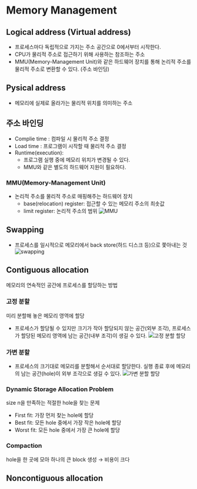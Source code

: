 # Memory Management

## Logical address (Virtual address)
- 프로세스마다 독립적으로 가지는 주소 공간으로 0에서부터 시작한다.
- CPU가 물리적 주소로 접근하기 위해 사용하는 참조하는 주소
- MMU(Memory-Management Unit)와 같은 하드웨어 장치를 통해 논리적 주소를 물리적 주소로 변환할 수 있다. (주소 바인딩)

## Pysical address
- 메모리에 실제로 올라가는 물리적 위치를 의미하는 주소

## 주소 바인딩
- Complie time : 컴파일 시 물리적 주소 결정 
- Load time : 프로그램이 시작할 때 물리적 주소 결정
- Runtime(execution): 
  - 프로그램 실행 중에 메모리 위치가 변경될 수 있다.
  - MMU와 같은 별도의 하드웨어 지원이 필요하다.
 
### MMU(Memory-Management Unit)
- 논리적 주소를 물리적 주소로 매핑해주는 하드웨어 장치
  - base(relocation) register: 접근할 수 있는 메모리 주소의 최솟값
  - limit register: 논리적 주소의 범위
![MMU](https://s3-ap-northeast-2.amazonaws.com/opentutorials-user-file/module/2974/6522.PNG)

## Swapping
- 프로세스를 일시적으로 메모리에서 back store(하드 디스크 등)으로 쫓아내는 것
![swapping](https://img1.daumcdn.net/thumb/R720x0.q80/?scode=mtistory2&fname=http%3A%2F%2Fcfile29.uf.tistory.com%2Fimage%2F99D56D385C74261A04E7B6)

## Contiguous allocation
메모리의 연속적인 공간에 프로세스를 할당하는 방법

### 고정 분할
미리 분할해 놓은 메모리 영역에 할당
- 프로세스가 할당될 수 있지만 크기가 작아 할당되지 않는 공간(외부 조각), 프로세스가 할당된 메모리 영역에 남는 공간(내부 조각)이 생길 수 있다.
![고정 분할 할당](https://blog.kakaocdn.net/dn/cYaWAO/btqvi5E2VKS/zcShnDe3YlKz3S2OFz1hXK/img.png)

### 가변 분할
- 프로세스의 크기대로 메모리를 분할해서 순서대로 할당한다. 실행 종료 후에 메모리의 남는 공간(hole)이 외부 조각으로 생길 수 있다.
![가변 분할 할당](https://img1.daumcdn.net/thumb/R1280x0/?scode=mtistory2&fname=https%3A%2F%2Fblog.kakaocdn.net%2Fdn%2FBh8v2%2FbtqviGMiHGG%2FKvqOWT37ob899ZgfHIx7p1%2Fimg.png)

### Dynamic Storage Allocation Problem
size n을 만족하는 적절한 hole을 찾는 문제
 - First fit: 가장 먼저 찾는 hole에 할당
 - Best fit: 모든 hole 중에서 가장 작은 hole에 할당 
 - Worst fit: 모든 hole 중에서 가장 큰 hole에 할당 
 
### Compaction
hole을 한 곳에 모아 하나의 큰 block 생성 → 비용이 크다

## Noncontiguous allocation
